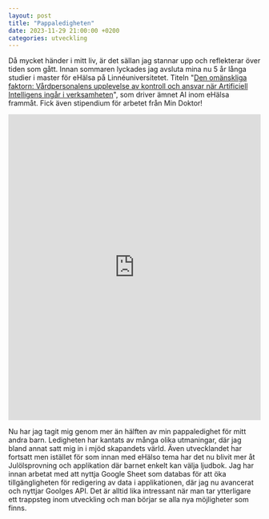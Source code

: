 ```yaml
---
layout: post
title: "Pappaledigheten"
date: 2023-11-29 21:00:00 +0200
categories: utveckling
---
```

Då mycket händer i mitt liv, är det sällan jag stannar upp och reflekterar över tiden som gått. Innan sommaren lyckades jag avsluta mina nu 5 år långa studier i master för eHälsa på Linnéuniversitetet. Titeln "[Den omänskliga faktorn: Vårdpersonalens upplevelse av kontroll och ansvar när Artificiell Intelligens ingår i verksamheten](https://urn.kb.se/resolve?urn=urn:nbn:se:lnu:diva-121975)", som driver ämnet AI inom eHälsa frammåt. Fick även stipendium för arbetet från Min Doktor!

<iframe src="https://www.linkedin.com/embed/feed/update/urn:li:share:7132755356757221376" height="612" width="504" frameborder="0" allowfullscreen="" title="Inbäddat inlägg" style="display: block;width: 100%;max-width: 504px;margin-right: auto;margin-left: auto;"></iframe>

Nu har jag tagit mig genom mer än hälften av min pappaledighet för mitt andra barn. Ledigheten har kantats av många olika utmaningar, där jag bland annat satt mig in i mjöd skapandets värld. Även utvecklandet har fortsatt men istället för som innan med eHälso tema har det nu blivit mer åt Julölsprovning och applikation där barnet enkelt kan välja ljudbok. Jag har innan arbetat med att nyttja Google Sheet som databas för att öka tillgängligheten för redigering av data i applikationen, där jag nu avancerat och nyttjar Goolges API. Det är alltid lika intressant när man tar ytterligare ett trappsteg inom utveckling och man börjar se alla nya möjligheter som finns.